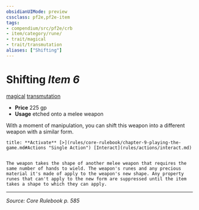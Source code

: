 ```yaml
---
obsidianUIMode: preview
cssclass: pf2e,pf2e-item
tags:
- compendium/src/pf2e/crb
- item/category/rune/
- trait/magical
- trait/transmutation
aliases: ["Shifting"]
---
```

# Shifting *Item 6*  
[magical](magical.md "Magical Item Trait")  [transmutation](transmutation.md "Transmutation School Trait")  

- **Price** 225 gp
- **Usage** etched onto a melee weapon

With a moment of manipulation, you can shift this weapon into a different weapon with a similar form.

```ad-embed-ability
title: **Activate** [>](rules/core-rulebook/chapter-9-playing-the-game.md#Actions "Single Action") [Interact](rules/actions/interact.md)


The weapon takes the shape of another melee weapon that requires the same number of hands to wield. The weapon's runes and any precious material it's made of apply to the weapon's new shape. Any property runes that can't apply to the new form are suppressed until the item takes a shape to which they can apply.
```


---
*Source: Core Rulebook p. 585*